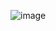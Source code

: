 ![image](https://github.com/FernandoZuchi/Duolingo-Quiz/assets/127436816/f4d3c6f0-b1e6-46fb-b576-7cd67b8d6498)
